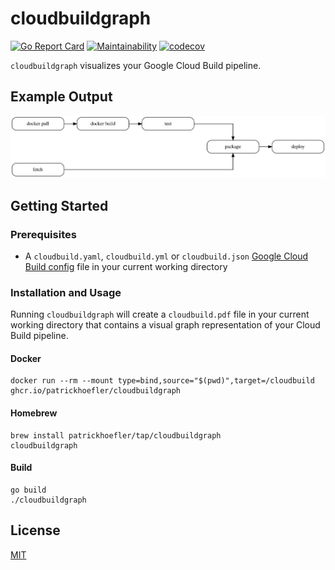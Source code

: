 # cloudbuildgraph

[![Go Report Card](https://goreportcard.com/badge/github.com/patrickhoefler/cloudbuildgraph)](https://goreportcard.com/report/github.com/patrickhoefler/cloudbuildgraph)
[![Maintainability](https://api.codeclimate.com/v1/badges/e6b4c7aef80d06332d19/maintainability)](https://codeclimate.com/github/patrickhoefler/cloudbuildgraph/maintainability)
[![codecov](https://codecov.io/gh/patrickhoefler/cloudbuildgraph/branch/main/graph/badge.svg)](https://codecov.io/gh/patrickhoefler/cloudbuildgraph)

`cloudbuildgraph` visualizes your Google Cloud Build pipeline.

## Example Output

![Example graph](example/cloudbuild.png)

## Getting Started

### Prerequisites

- A `cloudbuild.yaml`, `cloudbuild.yml` or `cloudbuild.json` [Google Cloud Build config](https://cloud.google.com/cloud-build/docs/build-config) file in your current working directory

### Installation and Usage

Running `cloudbuildgraph` will create a `cloudbuild.pdf` file in your current working directory that contains a visual graph representation of your Cloud Build pipeline.

#### Docker

```shell
docker run --rm --mount type=bind,source="$(pwd)",target=/cloudbuild ghcr.io/patrickhoefler/cloudbuildgraph
```

#### Homebrew

```shell
brew install patrickhoefler/tap/cloudbuildgraph
cloudbuildgraph
```

#### Build

```shell
go build
./cloudbuildgraph
```

## License

[MIT](https://github.com/patrickhoefler/cloudbuildgraph/blob/main/LICENSE)
